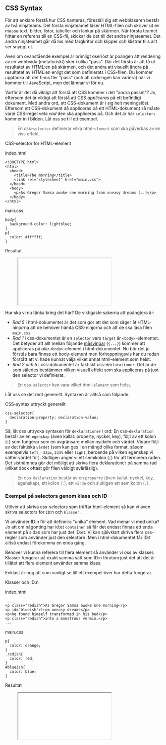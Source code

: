 ## CSS Syntax

För att enklare förstå hur CSS hanteras, föreställ dig att webbläsaren består av två ninjateams. Det första ninjateamet läser HTML-filen och skriver ut en massa text, bilder, listor, tabeller och länkar på skärmen. När första teamet hittar en referens till en CSS-fil, skickar de det till det andra ninjateamet. Det andra ninjateamet går då lös med färgkritor och klipper och klistrar tills allt ser snyggt ut.

Även om ovanstående exempel är orimligt oseriöst är poängen att rendering av en webbsida (metaforiskt) sker i olika "pass". Där det första är att få ut resultatet av HTML:en på skärmen, och det andra att visuellt ändra på resultatet av HTML:en enligt det som definierats i CSS-filen. Du kommer upptäcka att det finns fler "pass" (och att ordningen kan variera) när vi kommer till JavaScript, men det lämnar vi för nu.

Varför är det då viktigt att förstå att CSS kommer i det "andra passet"? Jo, eftersom det är viktigt att förstå att CSS _appliceras_ på ett befintligt dokument. Med andra ord, ett CSS-dokument är i sig helt meningslöst. Eftersom ett CSS-dokument då appliceras på ett HTML-dokument så måste varje CSS-regel veta _vad_ den ska appliceras på. Och det är här `selectors` kommer in i bilden. Låt oss se till ett exempel.
> 
> En css-`selector` definierar vilka html-`element` som ska påverkas av en viss effekt.

CSS-selector för HTML-element

index.html
    
    <!DOCTYPE html>
    <html>
      <head>
        <title>The morning</title>
        <link rel="stylesheet" href="main.css">
      </head>
      <body>
        <p>As Gregor Samsa awoke one morning from uneasy dreams [..]</p>
      </body>
    </html>

main.css
    
    body{
      background-color: lightblue;
    }
    p{
      color: #ffffff;
    }

Resultat

<figure class="example">
  <iframe src="examples/css-selectors-simple/"></iframe>
</figure>

Hur ska vi nu tänka kring det här? De viktigaste sakerna att poängtera är:

* _Rad 5_ i html-dokumentet är det som gör att det som säger åt HTML-ninjorna att de behöver hämta CSS-ninjorna och att de ska läsa filen `main.css`.
* _Rad 1_ i css-dokumentet är en `selector` vars `target` är `<body>`-elementet. Det betyder att allt mellan följande [måsvingar][0] (`{...}`) kommer att appliceras på _alla_ `<body>`-element i html-dokumentet. Nu bör det ju förstås bara finnas ett body-element men förhoppningsvis har du redan förstått att vi hade kunnat välja vilket annat html-element som helst.
* _Rad 2 och 5_ i css-dokumentet är faktiskt css-`deklarationer`. Det är de som således bestämmer vilken visuell effekt som ska appliceras på just den selector vi definierat.
> 
> En css-`selector` kan vara vilket html-`element` som helst.

Låt oss se det rent generellt. Syntaxen är alltså som följande.

CSS-syntax uttryckt generellt

    css-selector{
      declaration-property: declaration-value;
    }

Så, låt oss uttrycka syntaxen för `deklarationer` i ord: En css-`deklaration` består av en `egenskap` (även kallat: property, nyckel, key), följt av ett kolon (`:`) som fungerar som en avgränsare mellan nyckeln och värdet. Vidare följt av det faktiska `värdet` (som kan ges i en mängd olika format, såsom exempelvis `left`, `-32px`, `233%` eller `light`, beroende på vilken egenskap vi sätter värdet för). Slutligen anger vi ett semikolon (`;`) för att terminera raden. Det sistnämnda gör det möjligt att skriva flera deklarationer på samma rad (vilket dock oftast gör filen väldigt svårläslig).
> 
> En css-`deklaration` består av en `property` (även kallat: nyckel, key, egenskap), ett kolon (`:`), ett `värde` och slutligen ett semikolon (`;`).

### Exempel på selectors genom klass och ID

Utöver att skriva css-selectors som träffar html-element så kan vi även skriva selectors för `ID`:n och `klasser`.

Vi använder ID:n för att defineira "unika" element. Vad menar vi med unika? Jo att om någonting har id:et `container` så får det endast finnas ett enda element på sidan som har just det ID:et. Vi kan självklart skriva flera css-regler som använder just den selectorn. Men i html-dokumentet får ID:t alltså endast förekomma en enda gång.

Behöver vi kunna referera till flera element så använder vi oss av klasser. Klasser fungerar på exakt samma sätt som ID:n förutom just det att det är tillåtet att flera element använder samma klass.

Enklast är nog att som vanligt se till ett exempel över hur detta fungerar.

Klasser och ID:n

index.html
    
    ...
    <p class="redish">As Gregor Samsa awoke one morning</p>
    <p id="blueish">from uneasy dreams</p>
    <p>he found himself transformed in his bed</p>
    <p class="redish">into a monstrous vermin.</p>
    ...

main.css
    
    p{
      color: orange;
    }
    .redish{
      color: red;
    }
    #blueish{
      color: blue;
    }

Resultat

<figure class="example">
  <iframe src="examples/css-selectors-many/"></iframe>
</figure>

[0]: http://en.wikipedia.org/wiki/Bracket#Curly_brackets_or_braces_.7B_.7D